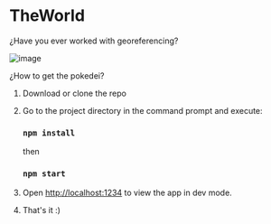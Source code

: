 # TheWorld

¿Have you ever worked with georeferencing?

![image](https://user-images.githubusercontent.com/44687875/211937069-bc082c35-77be-40e7-ad5a-f2ec685321f3.png)

¿How to get the pokedei?

1. Download or clone the repo

3. Go to the project directory in the command prompt and execute:

   ### `npm install`

   then

   ### `npm start`
   
   


4. Open [http://localhost:1234](http://localhost:1234) to view the app in dev mode.

5. That's it :)

